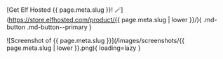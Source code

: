 [Get Elf Hosted {{ page.meta.slug }}! :magic_wand:](https://store.elfhosted.com/product/{{ page.meta.slug | lower }}/){ .md-button .md-button--primary }

![Screenshot of {{ page.meta.slug }}](/images/screenshots/{{ page.meta.slug | lower }}.png){ loading=lazy }